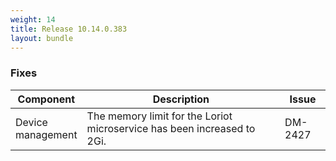 ```yaml
---
weight: 14
title: Release 10.14.0.383
layout: bundle
---
```


<!--10.14.0.373 - 10.14.0.383-->


### Fixes

<div><table ><colgroup>
<col style="width: 15%;"><col style="width: 70%;"><col style="width: 15%;"></colgroup>
<thead><tr>
<th>
Component</th>
<th>
Description</th>
<th>
Issue</th>
</tr>
</thead><tbody>

<tr>
<td>Device management</td>
<td>The memory limit for the Loriot microservice has been increased to 2Gi.</td>
<td>DM-2427</td>
</tr>

</tbody></table></div>
